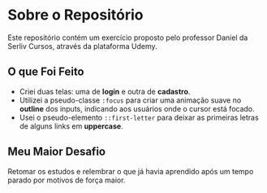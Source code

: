 # Sobre o Repositório

Este repositório contém um exercício proposto pelo professor Daniel da Serliv Cursos, através da plataforma Udemy.

## O que Foi Feito

- Criei duas telas: uma de **login** e outra de **cadastro**.
- Utilizei a pseudo-classe `:focus` para criar uma animação suave no **outline** dos inputs, indicando aos usuários onde o cursor está focado.
- Usei o pseudo-elemento `::first-letter` para deixar as primeiras letras de alguns links em **uppercase**.

## Meu Maior Desafio

Retomar os estudos e relembrar o que já havia aprendido após um tempo parado por motivos de força maior.
